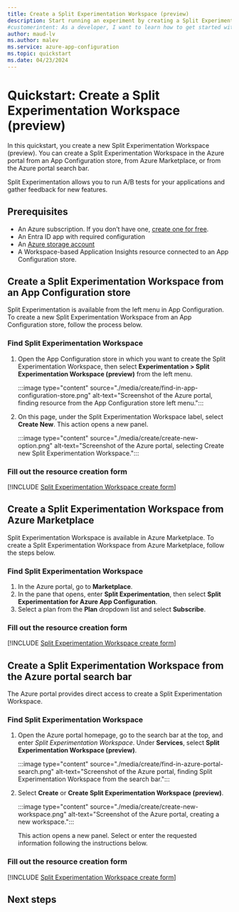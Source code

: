```yaml
---
title: Create a Split Experimentation Workspace (preview)
description: Start running an experiment by creating a Split Experimentation Workspace from an App Configuration store, from Azure Marketplace or from the Azure search bar.
#customerintent: As a developer, I want to learn how to get started with Split Experimentation, by creating a Split Experimentation workspace.
author: maud-lv 
ms.author: malev 
ms.service: azure-app-configuration  
ms.topic: quickstart 
ms.date: 04/23/2024 
---
```


# Quickstart: Create a Split Experimentation Workspace (preview)

In this quickstart, you create a new Split Experimentation Workspace (preview). You can create a Split Experimentation Workspace in the Azure portal from an App Configuration store, from Azure Marketplace, or from the Azure portal search bar.

Split Experimentation allows you to run A/B tests for your applications and gather feedback for new features.

## Prerequisites

- An Azure subscription. If you don’t have one, [create one for free](https://azure.microsoft.com/free/).
- An Entra ID app with required configuration <!--Add link to Entra ID doc when doc is merged-->
- An [Azure storage account](../../storage/common/storage-account-create.md)
- A Workspace-based Application Insights resource connected to an App Configuration store. <!--Add link to How to create experiments in App Configuration > ## Add an Application Insights resource to your App Configuration store when doc is merged-->

## Create a Split Experimentation Workspace from an App Configuration store

Split Experimentation is available from the left menu in App Configuration. To create a new Split Experimentation Workspace from an App Configuration store, follow the process below.

### Find Split Experimentation Workspace

1. Open the App Configuration store in which you want to create the Split Experimentation Workspace, then select **Experimentation > Split Experimentation Workspace (preview)** from the left menu.

    :::image type="content" source="./media/create/find-in-app-configuration-store.png" alt-text="Screenshot of the Azure portal, finding resource from the App Configuration store left menu.":::

1. On this page, under the Split Experimentation Workspace label, select **Create New**. This action opens a new panel.

    :::image type="content" source="./media/create/create-new-option.png" alt-text="Screenshot of the Azure portal, selecting Create new Split Experimentation Workspace.":::

### Fill out the resource creation form

[!INCLUDE [Split Experimentation Workspace create form](../includes/split-experimentation-workspace-create-form.md)]

## Create a Split Experimentation Workspace from Azure Marketplace

Split Experimentation Workspace is available in Azure Marketplace. To create a Split Experimentation Workspace from Azure Marketplace, follow the steps below.

### Find Split Experimentation Workspace

1. In the Azure portal, go to **Marketplace**.
1. In the pane that opens, enter **Split Experimentation**, then select **Split Experimentation for Azure App Configuration**.
1. Select a plan from the **Plan** dropdown list and select **Subscribe**.

### Fill out the resource creation form

[!INCLUDE [Split Experimentation Workspace create form](../includes/split-experimentation-workspace-create-form.md)]

## Create a Split Experimentation Workspace from the Azure portal search bar

The Azure portal provides direct access to create a Split Experimentation Workspace.

### Find Split Experimentation Workspace

1. Open the Azure portal homepage, go to the search bar at the top, and enter *Split Experimentation Workspace*. Under **Services**, select **Split Experimentation Workspace (preview)**.

    :::image type="content" source="./media/create/find-in-azure-portal-search.png" alt-text="Screenshot of the Azure portal, finding Split Experimentation Workspace from the search bar.":::

1. Select **Create** or **Create Split Experimentation Workspace (preview)**.

    :::image type="content" source="./media/create/create-new-workspace.png" alt-text="Screenshot of the Azure portal, creating a new workspace.":::

    This action opens a new panel. Select or enter the requested information following the instructions below.

### Fill out the resource creation form

[!INCLUDE [Split Experimentation Workspace create form](../includes/split-experimentation-workspace-create-form.md)]

## Next steps

<!--content tbd
- Manage Split Experimentation Workspace
- How to set up experiments in Azure App Configuration
-->
